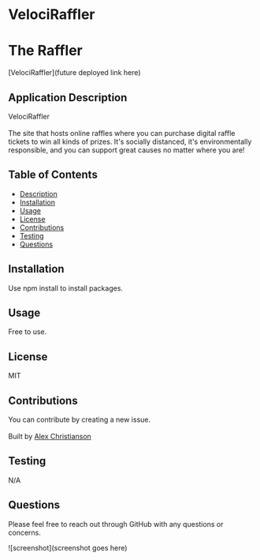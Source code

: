 # VelociRaffler

# The Raffler 

[VelociRaffler](future deployed link here)

## Application Description
VelociRaffler \
\
The site that hosts online raffles where you can purchase digital raffle tickets to win all kinds of prizes. It's socially distanced, it's environmentally responsible, and you can support great causes no matter where you are!

## Table of Contents
* [Description](#application-description)
* [Installation](#installation)
* [Usage](#usage)
* [License](#license)
* [Contributions](#contributions)
* [Testing](#testing)
* [Questions](#questions)

## Installation
Use npm install to install packages.

## Usage
Free to use.

## License
MIT

## Contributions
You can contribute by creating a new issue.\
\
Built by [Alex Christianson](https://github.com/alexchristianson)

## Testing
N/A

## Questions
Please feel free to reach out through GitHub with any questions or concerns.


![screenshot](screenshot goes here)
